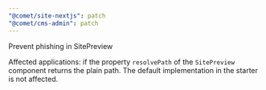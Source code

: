 ```yaml
---
"@comet/site-nextjs": patch
"@comet/cms-admin": patch
---
```


Prevent phishing in SitePreview

Affected applications: if the property `resolvePath` of the `SitePreview` component returns the plain path. The default implementation in the starter is not affected.
